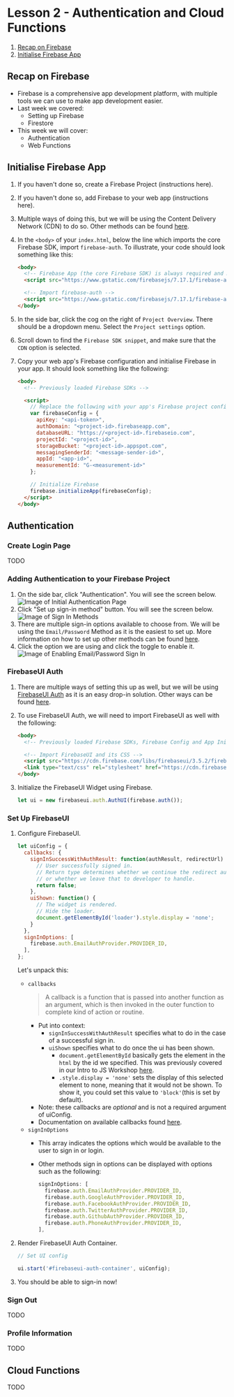 # Lesson 2 - Authentication and Cloud Functions

1. [Recap on Firebase](#recap-on-firebase)
2. [Initialise Firebase App](initialise-firebase-app)

## Recap on Firebase

- Firebase is a comprehensive app development platform, with multiple tools we can use to make app development easier.
- Last week we covered:
  - Setting up Firebase
  - Firestore
- This week we will cover:
  - Authentication
  - Web Functions

## Initialise Firebase App

1. If you haven't done so, create a Firebase Project (instructions here).
2. If you haven't done so, add Firebase to your web app (instructions here).
3. Multiple ways of doing this, but we will be using the Content Delivery Network (CDN) to do so. Other methods can be found [here](https://firebase.google.com/docs/web/setup#add-sdks-initialize).
4. In the `<body>` of your `index.html`, below the line which imports the core Firebase SDK, import `firebase-auth`. To illustrate, your code should look something like this:

    ```html
    <body>
      <!-- Firebase App (the core Firebase SDK) is always required and must be listed first -->
      <script src="https://www.gstatic.com/firebasejs/7.17.1/firebase-app.js"></script>

      <!-- Import firebase-auth -->
      <script src="https://www.gstatic.com/firebasejs/7.17.1/firebase-auth.js"></script>
    </body>
    ```

5. In the side bar, click the cog on the right of `Project Overview`. There should be a dropdown menu. Select the `Project settings` option.
6. Scroll down to find the `Firebase SDK snippet`, and make sure that the `CDN` option is selected.
7. Copy your web app's Firebase configuration and initialise Firebase in your app. It should look something like the following:

    ```html
    <body>
      <!-- Previously loaded Firebase SDKs -->

      <script>
        // Replace the following with your app's Firebase project configuration
        var firebaseConfig = {
          apiKey: "<api-token>",
          authDomain: "<project-id>.firebaseapp.com",
          databaseURL: "https://<project-id>.firebaseio.com",
          projectId: "<project-id>",
          storageBucket: "<project-id>.appspot.com",
          messagingSenderId: "<message-sender-id>",
          appId: "<app-id>",
          measurementId: "G-<measurement-id>"
        };

        // Initialize Firebase
        firebase.initializeApp(firebaseConfig);
      </script>
    </body>
    ```

## Authentication

### Create Login Page

TODO

### Adding Authentication to your Firebase Project

1. On the side bar, click "Authentication". You will see the screen below.
  ![Image of Initial Authentication Page](images/auth_setup_signin.png?raw=true "Initial Authentication Page")
2. Click "Set up sign-in method" button. You will see the screen below.
  ![Image of Sign In Methods](images/auth_signin_method.png?raw=true "Set Up Sign In Methods")
3. There are multiple sign-in options available to choose from. We will be using the `Email/Password` Method as it is the easiest to set up. More information on how to set up other methods can be found [here](https://firebase.google.com/docs/auth/web/start#next_steps).
4. Click the option we are using and click the toggle to enable it.
  ![Image of Enabling Email/Password Sign In](images/auth_enable_email_pw.png?raw=true "Enable Email/Password Sign In")

### FirebaseUI Auth

1. There are multiple ways of setting this up as well, but we will be using [FirebaseUI Auth](https://github.com/firebase/firebaseui-web) as it is an easy drop-in solution. Other ways can be found [here](https://firebase.google.com/docs/auth/where-to-start).
2. To use FirebaseUI Auth, we will need to import FirebaseUI as well with the following:

    ```html
    <body>
      <!-- Previously loaded Firebase SDKs, Firebase Config and App Initialisation -->

      <!-- Import FirebaseUI and its CSS -->
      <script src="https://cdn.firebase.com/libs/firebaseui/3.5.2/firebaseui.js"></script>
      <link type="text/css" rel="stylesheet" href="https://cdn.firebase.com/libs/firebaseui/3.5.2/firebaseui.css" />
    </body>
    ```

3. Initialize the FirebaseUI Widget using Firebase.

    ```javascript
    let ui = new firebaseui.auth.AuthUI(firebase.auth());
    ```

### Set Up FirebaseUI

1. Configure FirebaseUI.

    ```javascript
    let uiConfig = {
      callbacks: {
        signInSuccessWithAuthResult: function(authResult, redirectUrl) {
          // User successfully signed in.
          // Return type determines whether we continue the redirect automatically
          // or whether we leave that to developer to handle.
          return false;
        },
        uiShown: function() {
          // The widget is rendered.
          // Hide the loader.
          document.getElementById('loader').style.display = 'none';
        }
      },
      signInOptions: [
        firebase.auth.EmailAuthProvider.PROVIDER_ID,
      ],
    };
    ```

    Let's unpack this:
    - `callbacks`
      > A callback is a function that is passed into another function as an argument, which is then invoked in the outer function to complete kind of action or routine.
      - Put into context:
        - `signInSuccessWithAuthResult` specifies what to do in the case of a successful sign in.
        - `uiShown` specifies what to do once the ui has been shown.
          - `document.getElementById` basically gets the element in the `html` by the id we specified. This was previously covered in our Intro to JS Workshop [here](https://github.com/3DCdsc/Intro_to_JS_Workshop/blob/master/Lesson1/1-UnderstandingWebDev.md#dom-accessing-methods).
          - `.style.display = 'none'` sets the display of this selected element to none, meaning that it would not be shown. To show it, you could set this value to `'block'`(this is set by default).
      - Note: these callbacks are *optional* and is not a required argument of uiConfig.
      - Documentation on available callbacks found [here](https://github.com/firebase/firebaseui-web#available-callbacks).
    - `signInOptions`
      - This array indicates the options which would be available to the user to sign in or login.
      - Other methods sign in options can be displayed with options such as the following:

        ```javascript
        signInOptions: [
          firebase.auth.EmailAuthProvider.PROVIDER_ID,
          firebase.auth.GoogleAuthProvider.PROVIDER_ID,
          firebase.auth.FacebookAuthProvider.PROVIDER_ID,
          firebase.auth.TwitterAuthProvider.PROVIDER_ID,
          firebase.auth.GithubAuthProvider.PROVIDER_ID,
          firebase.auth.PhoneAuthProvider.PROVIDER_ID,
        ],
        ```

2. Render FirebaseUI Auth Container.

    ```javascript
    // Set UI config

    ui.start('#firebaseui-auth-container', uiConfig);
    ```

3. You should be able to sign-in now!

### Sign Out

TODO

### Profile Information

TODO

## Cloud Functions

TODO
